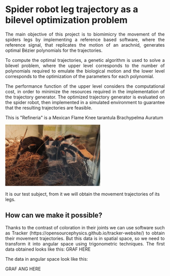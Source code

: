 # Spider robot leg trajectory as a bilevel optimization problem
<div align="justify">
The main objective of this project is to biomimicry the movement of the spiders legs by implementing a reference based software, where the reference signal, that replicates the motion of an arachnid, generates optimal Bézier polynomials for the trajectories.

To compute the optimal trajectories, a genetic algorithm is used to solve a bilevel problem, where the upper level corresponds to the number of polynomials required to emulate the biological motion and the lower level corresponds to the optimization of the parameters for each polynomial.

The performance function of the upper level considers the computational cost, in order to minimize the resources required in the implementation of the trajectory generator. 
The optimized trajectory generator is evaluated on the spider robot, then implemented in a simulated environment to guarantee that the resulting trajectories are feasible.

This is "Refineria" is a Mexican Flame Knee tarantula Brachypelma Auratum
</div>
<img src="imagenes/refineria.jpeg" alt="Descripción" width="300"/>

It is our test subject, from it we will obtain the movement trajectories of its legs.

## How can we make it possible?
<div align="justify">
Thanks to the contrast of coloration in their joints we can use software such as Tracker (https://opensourcephysics.github.io/tracker-website/) to obtain their movement trajectories.
But this data is in spatial space, so we need to transform it into angular space using trigonometric techniques.
The first data obtained looks like this:
 GRAF HERE

The data in angular space look like this:

GRAF ANG HERE

  
</div>
